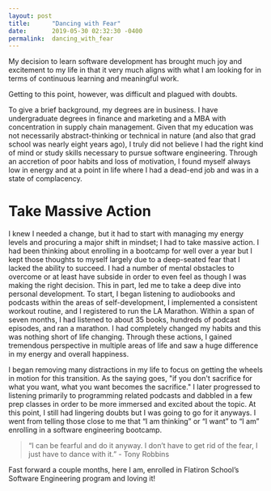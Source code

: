 ```yaml
---
layout: post
title:      "Dancing with Fear"
date:       2019-05-30 02:32:30 -0400
permalink:  dancing_with_fear
---
```



My decision to learn software development has brought much joy and excitement to my life in that it very much aligns with what I am looking for in terms of continuous learning and meaningful work.

Getting to this point, however, was difficult and plagued with doubts.

To give a brief background, my degrees are in business. I have undergraduate degrees in finance and marketing and a MBA with concentration in supply chain management. Given that my education was not necessarily abstract-thinking or technical in nature (and also that grad school was nearly eight years ago), I truly did not believe I had the right kind of mind or study skills necessary to pursue software engineering. Through an accretion of poor habits and loss of motivation, I found myself always low in energy and at a point in life where I had a dead-end job and was in a state of complacency. 

# Take Massive Action

I knew I needed a change, but it had to start with managing my energy levels and procuring a major shift in mindset; I had to take massive action. I had been thinking about enrolling in a bootcamp for well over a year but I kept those thoughts to myself largely due to a deep-seated fear that I lacked the ability to succeed. I had a number of mental obstacles to overcome or at least have subside in order to even feel as though I was making the right decision. This in part, led me to take a deep dive into personal development. To start, I began listening to audiobooks and podcasts within the areas of self-development, I implemented a consistent workout routine, and I registered to run the LA Marathon. Within a span of seven months, I had listened to about 35 books, hundreds of podcast episodes, and ran a marathon. I had completely changed my habits and this was nothing short of life changing. Through these actions, I gained tremendous perspective in multiple areas of life and saw a huge difference in my energy and overall happiness. 

I began removing many distractions in my life to focus on getting the wheels in motion for this transition. As the saying goes, "if you don't sacrifice for what you want, what you want becomes the sacrifice." I later progressed to listening primarily to programming related podcasts and dabbled in a few prep classes in order to be more immersed and excited about the topic. At this point, I still had lingering doubts but I was going to go for it anyways. I went from telling those close to me that “I am thinking” or “I want” to “I am” enrolling in a software engineering bootcamp.



> “I can be fearful and do it anyway. I don’t have to get rid of the fear, I just have to dance with it.”  - Tony Robbins


Fast forward a couple months, here I am, enrolled in Flatiron School’s Software Engineering program and loving it!

